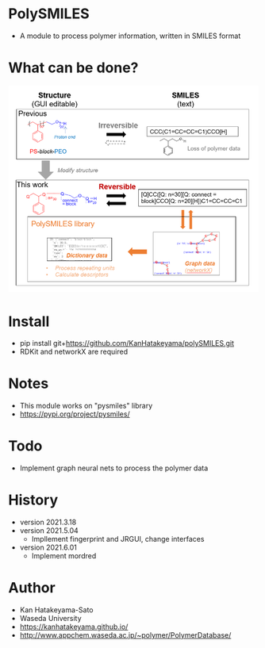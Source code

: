 # PolySMILES
- A module to process polymer information, written in SMILES format 

# What can be done?
<img src="pics/top.PNG">

# Install
- pip install git+https://github.com/KanHatakeyama/polySMILES.git
- RDKit and networkX are required

# Notes
- This module works on "pysmiles" library
 - https://pypi.org/project/pysmiles/

# Todo
- Implement graph neural nets to process the polymer data

# History
- version 2021.3.18
- version 2021.5.04
	- Impllement fingerprint and JRGUI, change interfaces
- version 2021.6.01
    - Implement mordred

# Author
- Kan Hatakeyama-Sato
- Waseda University
- https://kanhatakeyama.github.io/
- http://www.appchem.waseda.ac.jp/~polymer/PolymerDatabase/



```python

```
